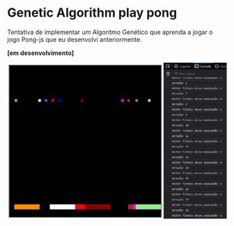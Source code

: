 # Genetic Algorithm play pong

Tentativa de implementar um Algoritmo Genético que aprenda a jogar o jogo Pong-js que eu desenvolvi anteriormente.

**[em desenvolvimento]**

![screenshot](https://github.com/renanstd/genetic-algorithm-play-pong-js/blob/master/screenshots/01.png)
